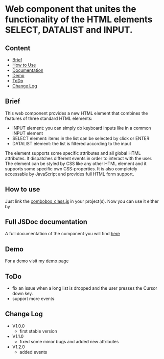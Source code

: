 # Web component that unites the functionality of the HTML elements SELECT, DATALIST and INPUT.

## Content
  * [Brief](#brief)
  * [How to Use](#how-to-use)
  * [Documentation](#full-jsdoc-documentation)
  * [Demo](#demo)
  * [ToDo](#todo)
  * [Change Log](#change-log)


## Brief 
  This web component provides a new HTML element that combines the features of three standard HTML elements:
  * INPUT element:    you can simply do keyboard inputs like in a common INPUT element
  * SELECT element:   items in the list can be selected by click or ENTER
  * DATALIST element: the list is filtered according to the input
  
  The element supports some specific attributes and all global HTML attributes.
  It dispatches different events in order to interact with the user.
  The element can be styled by CSS like any other HTML element and it supports some specific own CSS-properties.
  It is also completely accessable by JavaScript and provides full HTML form support.
		
  
## How to use
  Just link the [combobox_class.js](./src/combobox_class.js) in your project(s).
  Now you can use it either by 

## Full JSDoc documentation
  A full documentation of the component you will find [here](https://jom-soft.com/webcomponents/combobox/docs/ComboBox.html)

## Demo
  For a demo visit my [demo page](https://jom-soft.com/webcomponents/combobox/index.html)

## ToDo
  - fix an issue when a long list is dropped and the user presses the Cursor down key.
  - support more events

## Change Log
  * V1.0.0
    - first stable version
  * V1.1.0
    - fixed some minor bugs and added new attributes
  * V1.2.0
    - added events
